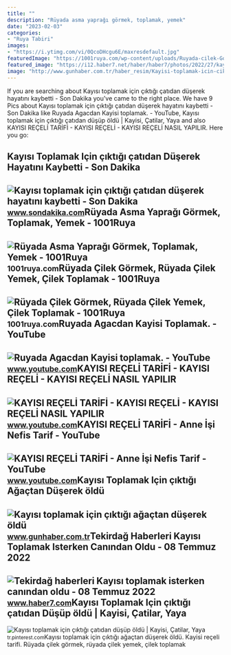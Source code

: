 ```yaml
---
title: ""
description: "Rüyada asma yaprağı görmek, toplamak, yemek"
date: "2023-02-03"
categories:
- "Ruya Tabiri"
images:
- "https://i.ytimg.com/vi/0QcoDHcgu6E/maxresdefault.jpg"
featuredImage: "https://1001ruya.com/wp-content/uploads/Ruyada-cilek-Gormek-Ruyada-cilek-Yemek-cilek-Toplamak-ne-demek-diyanet-1024x576.jpg"
featured_image: "https://i12.haber7.net/haber/haber7/photos/2022/27/kayisi_toplamak_isterken_canindan_oldu_1657283991_7779.jpg"
image: "http://www.gunhaber.com.tr/haber_resim/Kayisi-toplamak-icin-ciktigi-agactan-duserek-oldu-504211.jpg"
---
```


If you are searching about Kayısı toplamak için çıktığı çatıdan düşerek hayatını kaybetti - Son Dakika you've came to the right place. We have 9 Pics about Kayısı toplamak için çıktığı çatıdan düşerek hayatını kaybetti - Son Dakika like Ruyada Agacdan Kayisi toplamak. - YouTube, Kayısı toplamak için çıktığı çatıdan düşüp öldü | Kayisi, Çatilar, Yaya and also KAYISI REÇELİ TARİFİ - KAYISI REÇELİ - KAYISI REÇELİ NASIL YAPILIR. Here you go:

Kayısı Toplamak Için çıktığı çatıdan Düşerek Hayatını Kaybetti - Son Dakika
---------------------------------------------------------------------------

 ![Kayısı toplamak için çıktığı çatıdan düşerek hayatını kaybetti - Son Dakika](https://i2.sdacdn.com/haber/2022/07/13/kayisi-toplamak-icin-ciktigi-catidan-duserek-15074617_amp.jpg) <small>www.sondakika.com</small>Rüyada Asma Yaprağı Görmek, Toplamak, Yemek - 1001Ruya
------------------------------------------------------

 ![Rüyada Asma Yaprağı Görmek, Toplamak, Yemek - 1001Ruya](https://1001ruya.com/wp-content/uploads/Ruyada-Asma-Yapragi-Gormek-asma-yapragi-toplamak-yemek-diyanet-1024x576.jpg) <small>1001ruya.com</small>Rüyada Çilek Görmek, Rüyada Çilek Yemek, Çilek Toplamak - 1001Ruya
------------------------------------------------------------------

 ![Rüyada Çilek Görmek, Rüyada Çilek Yemek, Çilek Toplamak - 1001Ruya](https://1001ruya.com/wp-content/uploads/Ruyada-cilek-Gormek-Ruyada-cilek-Yemek-cilek-Toplamak-ne-demek-diyanet-1024x576.jpg) <small>1001ruya.com</small>Ruyada Agacdan Kayisi Toplamak. - YouTube
-----------------------------------------

 ![Ruyada Agacdan Kayisi toplamak. - YouTube](https://i.ytimg.com/vi/0QcoDHcgu6E/maxresdefault.jpg) <small>www.youtube.com</small>KAYISI REÇELİ TARİFİ - KAYISI REÇELİ - KAYISI REÇELİ NASIL YAPILIR
------------------------------------------------------------------

 ![KAYISI REÇELİ TARİFİ - KAYISI REÇELİ - KAYISI REÇELİ NASIL YAPILIR](https://i.ytimg.com/vi/_rZ0Nevl1Og/maxresdefault.jpg) <small>www.youtube.com</small>KAYISI REÇELİ TARİFİ - Anne İşi Nefis Tarif - YouTube
-----------------------------------------------------

 ![KAYISI REÇELİ TARİFİ - Anne İşi Nefis Tarif - YouTube](https://i.ytimg.com/vi/VjJiiIKi0LA/maxresdefault.jpg) <small>www.youtube.com</small>Kayısı Toplamak Için çıktığı Ağaçtan Düşerek öldü
-------------------------------------------------

 ![Kayısı toplamak için çıktığı ağaçtan düşerek öldü](http://www.gunhaber.com.tr/haber_resim/Kayisi-toplamak-icin-ciktigi-agactan-duserek-oldu-504211.jpg) <small>www.gunhaber.com.tr</small>Tekirdağ Haberleri Kayısı Toplamak Isterken Canından Oldu - 08 Temmuz 2022
--------------------------------------------------------------------------

 ![Tekirdağ haberleri Kayısı toplamak isterken canından oldu - 08 Temmuz 2022](https://i12.haber7.net/haber/haber7/photos/2022/27/kayisi_toplamak_isterken_canindan_oldu_1657283991_7779.jpg) <small>www.haber7.com</small>Kayısı Toplamak Için çıktığı çatıdan Düşüp öldü | Kayisi, Çatilar, Yaya
-----------------------------------------------------------------------

 ![Kayısı toplamak için çıktığı çatıdan düşüp öldü | Kayisi, Çatilar, Yaya](https://i.pinimg.com/originals/b6/96/88/b69688cbaffc2149bca0fbf12ba45fad.jpg) <small>tr.pinterest.com</small>Kayısı toplamak için çıktığı ağaçtan düşerek öldü. Kayisi reçeli̇ tari̇fi̇. Rüyada çilek görmek, rüyada çilek yemek, çilek toplamak
